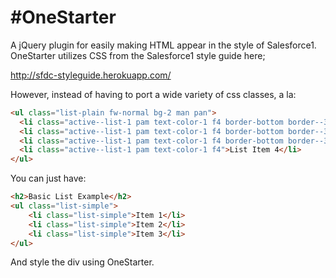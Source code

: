 #OneStarter
==========

A jQuery plugin for easily making HTML appear in the style of Salesforce1.  OneStarter utilizes CSS from the Salesforce1 style guide here;

http://sfdc-styleguide.herokuapp.com/

However, instead of having to port a wide variety of css classes, a la:

```html
<ul class="list-plain fw-normal bg-2 man pan">
  <li class="active--list-1 pam text-color-1 f4 border-bottom border--3">List Item 1</li>
  <li class="active--list-1 pam text-color-1 f4 border-bottom border--3">List Item 2</li>
  <li class="active--list-1 pam text-color-1 f4 border-bottom border--3">List Item 3</li>
  <li class="active--list-1 pam text-color-1 f4">List Item 4</li>
</ul>
```

You can just have:

```html
<h2>Basic List Example</h2>
<ul class="list-simple">
	<li class="list-simple">Item 1</li>
	<li class="list-simple">Item 2</li>
	<li class="list-simple">Item 3</li>
</ul>
```

And style the div using OneStarter.



